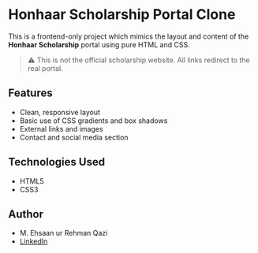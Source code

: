 # Honhaar Scholarship Portal Clone

This is a frontend-only project which mimics the layout and content of the **Honhaar Scholarship** portal using pure HTML and CSS.

> ⚠️ This is not the official scholarship website. All links redirect to the real portal.

## Features
- Clean, responsive layout
- Basic use of CSS gradients and box shadows
- External links and images
- Contact and social media section

## Technologies Used
- HTML5
- CSS3

## Author
- M. Ehsaan ur Rehman Qazi
- [LinkedIn](https://www.linkedin.com/in/ehsaanqazi)
